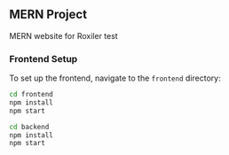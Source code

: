 ## MERN Project
MERN website for Roxiler test
### Frontend Setup

To set up the frontend, navigate to the `frontend` directory:
```bash
cd frontend
npm install
npm start
```

```bash
cd backend
npm install
npm start
```
